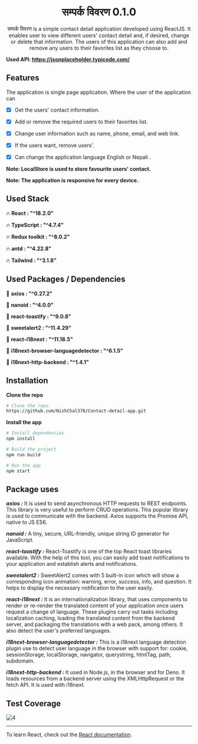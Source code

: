 <p align="center">
<br/>
<br/>
<h1 align="center" >सम्पर्क विवरण  0.1.0</h1>
 
<p align="center">
      सम्पर्क विवरण is a simple contact detail application developed using ReactJS. It enables user to view different users' contact detail and, if desired, change or delete that information. The users of this application can also add and remove any users to their favorites list as they choose to.
</p>

**Used API: https://jsonplaceholder.typicode.com/**



## Features

The application is single page application. Where the user of the application can

- [x] Get the users' contact information.
- [x] Add or remove the required users to their favorites list.
- [x] Change user information such as name, phone, email, and web link.
- [x] If the users want, remove users'.
- [x] Can change the application language English or Nepali .


**Note: LocalStore is used to store favourite users' contact.**

**Note: The application is responsive for every device.**



## Used Stack

:fire: **React : "^18.2.0"** 

:fire: **TypeScript : "^4.7.4"** 

:fire: **Redux toolkit : "^8.0.2"** 

:fire: **antd : "^4.22.8"**

:fire: **Tailwind : "^3.1.8"**



## Used Packages / Dependencies

:monkey: **axios : "^0.27.2"**

:monkey: **nanoid : "^4.0.0"**

:monkey: **react-toastify : "^9.0.8"**

:monkey: **sweetalert2 : "^11.4.29"**

:monkey: **react-i18next : "^11.18.5"**

:monkey: **i18next-browser-languagedetector : "^6.1.5"**

:monkey: **i18next-http-backend : "^1.4.1"**

## Installation

**Clone the repo**

```sh
# Clone the repo
https://github.com/NishChal370/Contact-detail-app.git
```

**Install the app**

```sh
# Install dependencies
npm install

# Build the project
npm run build

# Run the app
npm start
```



## Package uses

***axios :*** It is used to send asynchronous HTTP requests to REST endpoints. This library is very useful to perform CRUD operations. This popular library is used to communicate with the backend. Axios supports the Promise API, native to JS ES6.

***nanoid :*** A tiny, secure, URL-friendly, unique string ID generator for JavaScript.

***react-toastify :*** React-Toastify is one of the top React toast libraries available.  With the help of this tool, you can easily add toast notifications to your application and establish alerts and notifications.

***sweetalert2 :*** SweetAlert2 comes with 5 built-in icon which will show a corresponding icon animation: warning, error, success, info, and question. It helps to display the necessary notification to the user easily.

***react-i18next :*** It is an internationalization library, that uses components to render or re-render the translated content of your application once users request a change of language. These plugins carry out tasks including localization caching, loading the translated content from the backend server, and packaging the translations with a web pack, among others. It also detect the user's preferred languages.

***i18next-browser-languagedetector :*** This is a i18next language detection plugin use to detect user language in the browser with support for: cookie, sessionStorage, localStorage, navigator, querystring, htmlTag, path, subdomain.

***i18next-http-backend :*** It used in Node.js, in the browser and for Deno. It loads resources from a backend server using the XMLHttpRequest or the fetch API. It is used with i18next.


## Test Coverage

![4](https://user-images.githubusercontent.com/73095396/188115594-4d55b86c-a759-4cc4-b0fb-cf7856ce5a31.png)


***
To learn React, check out the [React documentation](https://reactjs.org/).
